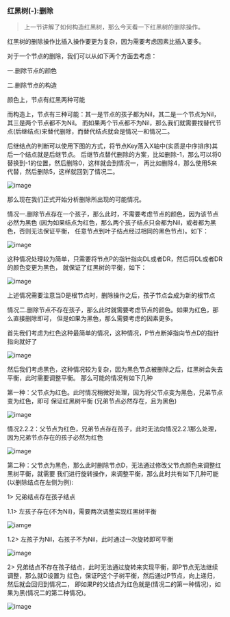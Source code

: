 ### 红黑树(-):删除

> 上一节讲解了如何构造红黑树，那么今天看一下红黑树的删除操作。

红黑树的删除操作比插入操作要更为复杂，因为需要考虑因素比插入要多。

对于一个节点的删除，我们可以从如下两个方面去考虑：

一.删除节点的颜色

二.删除节点的构造

颜色上，节点有红黑两种可能

而构造上，节点有三种可能：其一是节点的孩子都为Nil，其二是一个节点为Nil，其三是两个节点都不为Nil。
而如果两个节点都不为Nil，那么我们就需要找替代节点(后继结点)来替代删除，而替代结点就会是情况一和情况二。

后继结点的判断可以使用下图的方式，将节点Key落入X轴中(实质是中序排序)其后一个结点就是后继节点。
后继节点替代删除的方案，比如删除-1，那么可以将0替换到-1的位置，然后删除0，这样就会到情况一，
再比如删除4，那么使用5来代替，然后删除5，这样就回到了情况二。

![image](https://p3.pstatp.com/origin/pgc-image/1040631a5fae44e8bf2fd3dc191d2656)

那么现在我们正式开始分析删除所出现的可能情况。

情况一.删除节点存在一个孩子，那么此时，不需要考虑节点的颜色，因为该节点必然为黑色
(因为如果结点为红色，那么两个孩子结点只会都为Nil，或者都为黑色，否则无法保证平衡，
任意节点到叶子结点经过相同的黑色节点)。如下：

![image](https://p3.pstatp.com/origin/pgc-image/0cef8e07946e4da5a5ded7d0e445791a)

这种情况处理较为简单，只需要将节点P的指针指向DL或者DR，然后将DL或者DR的颜色变更为黑色，
就保证了红黑树的平衡，如下：

![image](https://p3.pstatp.com/origin/pgc-image/683a493315954a9785a6c7fa8eb633d6)

上述情况需要注意当D是根节点时，删除操作之后，孩子节点会成为新的根节点

情况二.删除节点不存在孩子，那么此时就需要考虑节点的颜色。如果为红色，那么直接删除即可，
但是如果为黑色，那么需要考虑的因素更多。

首先我们考虑为红色这种最简单的情况，这种情况，P节点断掉指向节点D的指针指向就好了

![image](https://p3.pstatp.com/origin/pgc-image/82191320a1904b07b98f50dbd2dfc916)

然后我们考虑黑色，这种情况较为复杂，因为黑色节点被删除之后，红黑树会失去平衡，此时需要调整平衡。
那么可能的情况有如下几种

第一种：父节点为红色。此时情况稍微好处理，因为将父节点变为黑色，兄弟节点变为红色，即可
保证红黑树平衡
(兄弟节点必然存在，且为黑色)

![image](https://p3.pstatp.com/origin/pgc-image/b1df2e6c452a45bf83295ee0d535444d)


情况2.2.2：父节点为红色，兄弟节点存在孩子，此时无法向情况2.2.1那么处理，因为兄弟节点存在的孩子必然为红色​

![image](https://p3.pstatp.com/origin/pgc-image/9651c91d60d9458e96f55956232fa560)

第二种：父节点为黑色，那么此时删除节点D，无法通过修改父节点颜色来调整红黑树平衡，就需要
我们进行旋转操作，来调整平衡，那么此时共有如下几种可能(以删除结点在左侧为例):

1> 兄弟结点存在孩子结点

1.1> 左孩子存在(不为Nil)，需要两次调整实现红黑树平衡

![iamge](https://p3.pstatp.com/origin/pgc-image/cca61500997d4a18a4f338f33983e701)

1.2> 左孩子为Nil，右孩子不为Nil，此时通过一次旋转即可平衡

![image](https://p3.pstatp.com/origin/pgc-image/6d893d8685b64b9fbbfa1c002e7b4764)

2> 兄弟结点不存在孩子结点，此时无法通过旋转来实现平衡，即P节点无法继续调整，那么就D设置为
红色，保证P这个子树平衡，然后通过P节点，向上递归，然后就会回归到情况二，
即如果P的父结点为红色就是(情况二的第一种情况)，如果为黑(情况二的第二种情况)。

![image](https://p3.pstatp.com/origin/pgc-image/f011f7e6cf5c440a926b6dd8c3032f2d)

